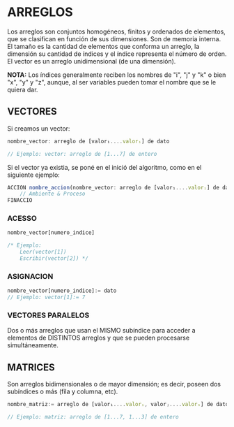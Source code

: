# ARREGLOS
Los arreglos son conjuntos homogéneos, finitos y ordenados de elementos, que se clasifican en función de sus dimensiones. Son de memoria interna.
El tamaño es la cantidad de elementos que conforma un arreglo, la dimensión su cantidad de índices y el índice representa el número de orden.
El vector es un arreglo unidimensional (de una dimensión).

**NOTA:** Los índices generalmente reciben los nombres de "i", "j" y "k" o bien "x", "y" y "z", aunque, al ser variables pueden tomar el nombre que se le quiera dar.

## VECTORES
Si creamos un vector:
```js
nombre_vector: arreglo de [valor₁....valorᵢ] de dato

// Ejemplo: vector: arreglo de [1...7] de entero
```
Si el vector ya existia, se poné en el inició del algoritmo, como en el siguiente ejemplo:
```js
ACCION nombre_accion(nombre_vector: arreglo de [valor₁....valorᵢ] de dato) ES
    // Ambiente & Proceso
FINACCIO
```

### ACESSO
```js
nombre_vector[numero_indice]

/* Ejemplo: 
    Leer(vector[1])
    Escribir(vector[2]) */
```
### ASIGNACION
```js
nombre_vector[numero_indice]:= dato
// Ejemplo: vector[1]:= 7
```

### VECTORES PARALELOS
Dos o más arreglos que usan el MISMO subíndice para acceder a elementos de DISTINTOS arreglos y que se pueden procesarse simultáneamente.

## MATRICES
Son arreglos bidimensionales o de mayor dimensión; es decir, poseen dos subíndices o más (fila y columna, etc).
```js
nombre_matriz:= arreglo de [valor₁....valorᵢ, valorⱼ....valorₙ] de dato

// Ejemplo: matriz: arreglo de [1...7, 1...3] de entero
```
